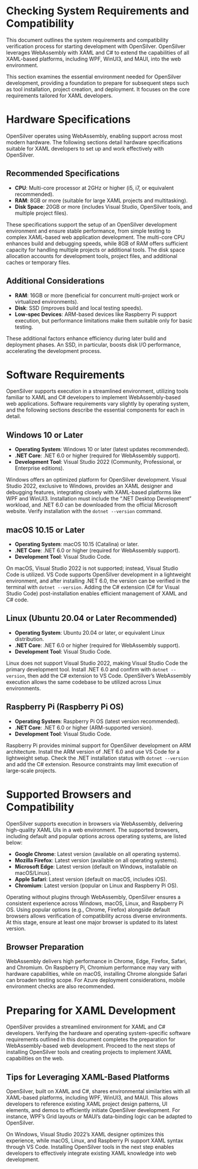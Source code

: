# Checking System Requirements and Compatibility  
This document outlines the system requirements and compatibility verification process for starting development with OpenSilver. OpenSilver leverages WebAssembly with XAML and C# to extend the capabilities of all XAML-based platforms, including WPF, WinUI3, and MAUI, into the web environment.

This section examines the essential environment needed for OpenSilver development, providing a foundation to prepare for subsequent steps such as tool installation, project creation, and deployment. It focuses on the core requirements tailored for XAML developers.

# Hardware Specifications  
OpenSilver operates using WebAssembly, enabling support across most modern hardware. The following sections detail hardware specifications suitable for XAML developers to set up and work effectively with OpenSilver.

## Recommended Specifications  
- **CPU**: Multi-core processor at 2GHz or higher (i5, i7, or equivalent recommended).  
- **RAM**: 8GB or more (suitable for large XAML projects and multitasking).  
- **Disk Space**: 20GB or more (includes Visual Studio, OpenSilver tools, and multiple project files).  

These specifications support the setup of an OpenSilver development environment and ensure stable performance, from simple testing to complex XAML-based web application development. The multi-core CPU enhances build and debugging speeds, while 8GB of RAM offers sufficient capacity for handling multiple projects or additional tools. The disk space allocation accounts for development tools, project files, and additional caches or temporary files.

## Additional Considerations  
- **RAM**: 16GB or more (beneficial for concurrent multi-project work or virtualized environments).  
- **Disk**: SSD (improves build and local testing speeds).  
- **Low-spec Devices**: ARM-based devices like Raspberry Pi support execution, but performance limitations make them suitable only for basic testing.  

These additional factors enhance efficiency during later build and deployment phases. An SSD, in particular, boosts disk I/O performance, accelerating the development process.

# Software Requirements  
OpenSilver supports execution in a streamlined environment, utilizing tools familiar to XAML and C# developers to implement WebAssembly-based web applications. Software requirements vary slightly by operating system, and the following sections describe the essential components for each in detail.

## Windows 10 or Later  
- **Operating System**: Windows 10 or later (latest updates recommended).  
- **.NET Core**: .NET 6.0 or higher (required for WebAssembly support).  
- **Development Tool**: Visual Studio 2022 (Community, Professional, or Enterprise editions).  

Windows offers an optimized platform for OpenSilver development. Visual Studio 2022, exclusive to Windows, provides an XAML designer and debugging features, integrating closely with XAML-based platforms like WPF and WinUI3. Installation must include the “.NET Desktop Development” workload, and .NET 6.0 can be downloaded from the official Microsoft website. Verify installation with the `dotnet --version` command.

## macOS 10.15 or Later  
- **Operating System**: macOS 10.15 (Catalina) or later.  
- **.NET Core**: .NET 6.0 or higher (required for WebAssembly support).  
- **Development Tool**: Visual Studio Code.  

On macOS, Visual Studio 2022 is not supported; instead, Visual Studio Code is utilized. VS Code supports OpenSilver development in a lightweight environment, and after installing .NET 6.0, the version can be verified in the terminal with `dotnet --version`. Adding the C# extension (C# for Visual Studio Code) post-installation enables efficient management of XAML and C# code.

## Linux (Ubuntu 20.04 or Later Recommended)  
- **Operating System**: Ubuntu 20.04 or later, or equivalent Linux distribution.  
- **.NET Core**: .NET 6.0 or higher (required for WebAssembly support).  
- **Development Tool**: Visual Studio Code.  

Linux does not support Visual Studio 2022, making Visual Studio Code the primary development tool. Install .NET 6.0 and confirm with `dotnet --version`, then add the C# extension to VS Code. OpenSilver’s WebAssembly execution allows the same codebase to be utilized across Linux environments.

## Raspberry Pi (Raspberry Pi OS)  
- **Operating System**: Raspberry Pi OS (latest version recommended).  
- **.NET Core**: .NET 6.0 or higher (ARM-supported version).  
- **Development Tool**: Visual Studio Code.  

Raspberry Pi provides minimal support for OpenSilver development on ARM architecture. Install the ARM version of .NET 6.0 and use VS Code for a lightweight setup. Check the .NET installation status with `dotnet --version` and add the C# extension. Resource constraints may limit execution of large-scale projects.

# Supported Browsers and Compatibility  
OpenSilver supports execution in browsers via WebAssembly, delivering high-quality XAML UIs in a web environment. The supported browsers, including default and popular options across operating systems, are listed below:

- **Google Chrome**: Latest version (available on all operating systems).  
- **Mozilla Firefox**: Latest version (available on all operating systems).  
- **Microsoft Edge**: Latest version (default on Windows, installable on macOS/Linux).  
- **Apple Safari**: Latest version (default on macOS, includes iOS).  
- **Chromium**: Latest version (popular on Linux and Raspberry Pi OS).  

Operating without plugins through WebAssembly, OpenSilver ensures a consistent experience across Windows, macOS, Linux, and Raspberry Pi OS. Using popular options (e.g., Chrome, Firefox) alongside default browsers allows verification of compatibility across diverse environments. At this stage, ensure at least one major browser is updated to its latest version.

## Browser Preparation  
WebAssembly delivers high performance in Chrome, Edge, Firefox, Safari, and Chromium. On Raspberry Pi, Chromium performance may vary with hardware capabilities, while on macOS, installing Chrome alongside Safari can broaden testing scope. For Azure deployment considerations, mobile environment checks are also recommended.

# Preparing for XAML Development  
OpenSilver provides a streamlined environment for XAML and C# developers. Verifying the hardware and operating system-specific software requirements outlined in this document completes the preparation for WebAssembly-based web development. Proceed to the next steps of installing OpenSilver tools and creating projects to implement XAML capabilities on the web.

## Tips for Leveraging XAML-Based Platforms  
OpenSilver, built on XAML and C#, shares environmental similarities with all XAML-based platforms, including WPF, WinUI3, and MAUI. This allows developers to reference existing XAML project design patterns, UI elements, and demos to efficiently initiate OpenSilver development. For instance, WPF’s Grid layouts or MAUI’s data-binding logic can be adapted to OpenSilver.

On Windows, Visual Studio 2022’s XAML designer optimizes this experience, while macOS, Linux, and Raspberry Pi support XAML syntax through VS Code. Installing OpenSilver tools in the next step enables developers to effectively integrate existing XAML knowledge into web development.